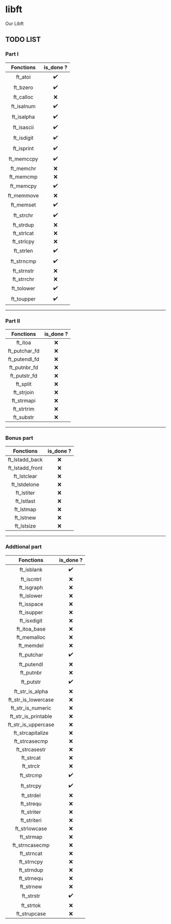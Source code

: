 # libft
Our Libft

## TODO LIST

### Part I

|Fonctions|is_done ?|
|:-------:|:-------:|
|ft_atoi|✔️|
|ft_bzero|✔️|
|ft_calloc|❌|
|ft_isalnum|✔️|
|ft_isalpha|✔️|
|ft_isascii|✔️|
|ft_isdigit|✔️|
|ft_isprint|✔️|
|ft_memccpy|✔️|
|ft_memchr|❌|
|ft_memcmp|❌|
|ft_memcpy|✔️|
|ft_memmove|❌|
|ft_memset|✔️|
|ft_strchr|✔️|
|ft_strdup|❌|
|ft_strlcat|❌|
|ft_strlcpy|❌|
|ft_strlen|✔️|
|ft_strncmp|✔️|
|ft_strnstr|❌|
|ft_strrchr|❌|
|ft_tolower|✔️|
|ft_toupper|✔️|

---

### Part II

|Fonctions|is_done ?|
|:-------:|:-------:|
|ft_itoa|❌|
|ft_putchar_fd|❌|
|ft_putendl_fd|❌|
|ft_putnbr_fd|❌|
|ft_putstr_fd|❌|
|ft_split|❌|
|ft_strjoin|❌|
|ft_strmapi|❌|
|ft_strtrim|❌|
|ft_substr|❌|

---

### Bonus part

|Fonctions|is_done ?|
|:-------:|:-------:|
|ft_lstadd_back|❌|
|ft_lstadd_front|❌|
|ft_lstclear|❌|
|ft_lstdelone|❌|
|ft_lstiter|❌|
|ft_lstlast|❌|
|ft_lstmap|❌|
|ft_lstnew|❌|
|ft_lstsize|❌|

---

### Addtional part

|Fonctions|is_done ?|
|:-------:|:-------:|
|ft_isblank|✔️|
|ft_iscntrl|❌|
|ft_isgraph|❌|
|ft_islower|❌|
|ft_isspace|❌|
|ft_isupper|❌|
|ft_isxdigit|❌|
|ft_itoa_base|❌|
|ft_memalloc|❌|
|ft_memdel|❌|
|ft_putchar|✔️|
|ft_putendl|❌|
|ft_putnbr|❌|
|ft_putstr|✔️|
|ft_str_is_alpha|❌|
|ft_str_is_lowercase|❌|
|ft_str_is_numeric|❌|
|ft_str_is_printable|❌|
|ft_str_is_uppercase|❌|
|ft_strcapitalize|❌|
|ft_strcasecmp|❌|
|ft_strcasestr|❌|
|ft_strcat|❌|
|ft_strclr|❌|
|ft_strcmp|✔️|
|ft_strcpy|✔️|
|ft_strdel|❌|
|ft_strequ|❌|
|ft_striter|❌|
|ft_striteri|❌|
|ft_strlowcase|❌|
|ft_strmap|❌|
|ft_strncasecmp|❌|
|ft_strncat|❌|
|ft_strncpy|❌|
|ft_strndup|❌|
|ft_strnequ|❌|
|ft_strnew|❌|
|ft_strstr|✔️|
|ft_strtok|❌|
|ft_strupcase|❌|
